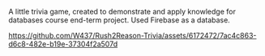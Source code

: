 A little trivia game, created to demonstrate and apply knowledge for databases course end-term project.
Used Firebase as a database.



https://github.com/W437/Rush2Reason-Trivia/assets/6172472/7ac4c863-d6c8-482e-b19e-37304f2a507d

